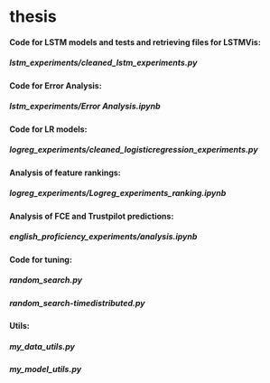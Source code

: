 # thesis


#### Code for LSTM models and tests and retrieving files for LSTMVis:
##### lstm_experiments/cleaned_lstm_experiments.py

#### Code for Error Analysis:
##### lstm_experiments/Error Analysis.ipynb
 
#### Code for LR models:
##### logreg_experiments/cleaned_logisticregression_experiments.py

#### Analysis of feature rankings:
##### logreg_experiments/Logreg_experiments_ranking.ipynb

#### Analysis of FCE and Trustpilot predictions:
##### english_proficiency_experiments/analysis.ipynb

#### Code for tuning:
##### random_search.py
##### random_search-timedistributed.py

#### Utils:
##### my_data_utils.py
##### my_model_utils.py
